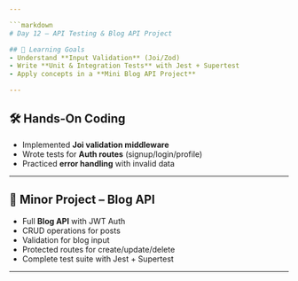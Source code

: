 ```yaml
---

```markdown
# Day 12 – API Testing & Blog API Project

## 📌 Learning Goals
- Understand **Input Validation** (Joi/Zod)
- Write **Unit & Integration Tests** with Jest + Supertest
- Apply concepts in a **Mini Blog API Project**

---
```


## 🛠 Hands-On Coding

- Implemented **Joi validation middleware**
- Wrote tests for **Auth routes** (signup/login/profile)
- Practiced **error handling** with invalid data

---

## 🚀 Minor Project – Blog API

- Full **Blog API** with JWT Auth
- CRUD operations for posts
- Validation for blog input
- Protected routes for create/update/delete
- Complete test suite with Jest + Supertest

---
